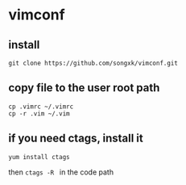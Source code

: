 # vimconf

## install
```
git clone https://github.com/songxk/vimconf.git
```

## copy file to the user root path
```
cp .vimrc ~/.vimrc
cp -r .vim ~/.vim
```

## if you need ctags, install it 
```
yum install ctags
```
then ``ctags -R `` in the code path
